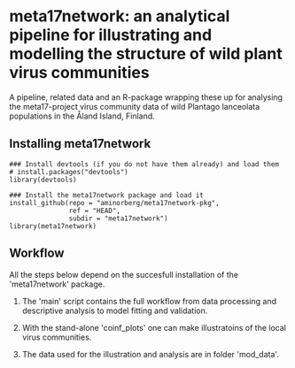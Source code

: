 # meta17network: an analytical pipeline for illustrating and modelling the structure of wild plant virus communities

A pipeline, related data and an R-package wrapping these up for analysing 
the meta17-project virus community data of wild Plantago lanceolata populations in the
Åland Island, Finland. 

## Installing meta17network

```{r}
### Install devtools (if you do not have them already) and load them
# install.packages("devtools")
library(devtools)

### Install the meta17network package and load it
install_github(repo = "aminorberg/meta17network-pkg", 
			   ref = "HEAD", 
			   subdir = "meta17network")
library(meta17network)
```

## Workflow

All the steps below depend on the succesfull installation of the 'meta17network' package.

1) The 'main' script contains the full workflow from data processing and descriptive analysis to model fitting and validation. 

2) With the stand-alone 'coinf_plots' one can make illustratoins of the local virus communities. 

3) The data used for the illustration and analysis are in folder 'mod_data'.
